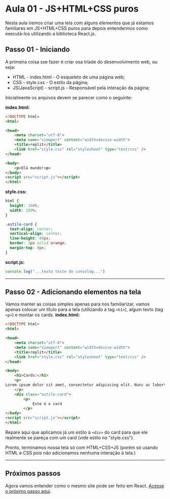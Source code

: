 # Aula 01 - JS+HTML+CSS puros
Nesta aula iremos criar uma tela com alguns elementos que já estamos familiares em JS+HTML+CSS puros para depois entendermos como executá-los utilizando a biblioteca  React.js.

## Passo 01 - Iniciando
A primeira coisa  sse fazer é criar osa tríade do desenvolvimento web, ou seja:
 - HTML - index.html - O esqueleto de uma página web;
 - CSS - style.css - O estilo da página;
 - JS(JavaScript) - script.js - Responsável pela interação da página;

Inicialmente os arquivos devem se parecer como o seguinte:

**index.html:**
```html
<!DOCTYPE html>
<html>

<head>
    <meta charset="utf-8">
    <meta name="viewport" content="width=device-width">
    <title>replit</title>
    <link href="style.css" rel="stylesheet" type="text/css" />
</head>

<body>
    <p>Olá mundo!<p>
</body>
<script src="script.js"></script>
</html>
```
**style.css:**
```css
html {
  height: 100%;
  width: 100%;
}

.estilo-card {
  text-align: center;
  vertical-align: center;
  line-height: 80px;
  border: 3px solid orange;
  margin-top: 8px;
} 
```

**script.js:**
```js
console.log("...texto teste do consolog...")
```

---
## Passo 02 - Adicionando elementos na tela
Vamos manter as coisas simples apenas para nos familiarizar, vamos apenas colocar um título para a tela (utilizando a tag `<h1>`),  algum texto (tag `<p>`) e montar os cards.
**index.html:**
```html
<!DOCTYPE html>
<html>

<head>
    <meta charset="utf-8">
    <meta name="viewport" content="width=device-width">
    <title>replit</title>
    <link href="style.css" rel="stylesheet" type="text/css" />
</head>

<body>
    <h1>Cards:</h1>
    <p>
Lorem ipsum dolor sit amet, consectetur adipiscing elit. Nunc ac lobortis neque. Aliquam ultricies malesuada tortor, quis congue eros hendrerit.
    </p>
    <div class="estilo-card">
        <p>
            Este é o card
        </p>
</body>
<script src="script.js"></script>
</html>
```
Repare aqui que aplicamos já um estilo à `<div>` do card para que ele realmente se pareça com um card (vide estilo no "style.css").

Pronto, terminamos nossa tela só com HTML+CSS+JS (porém só usando HTML e CSS pois não adicionamos nenhuma interação à tela.)

---
## Próximos passos

Agora vamos entender como o mesmo site pode ser feito em React. [Acesse o próximo passo aqui](./exemplo_react.md).
